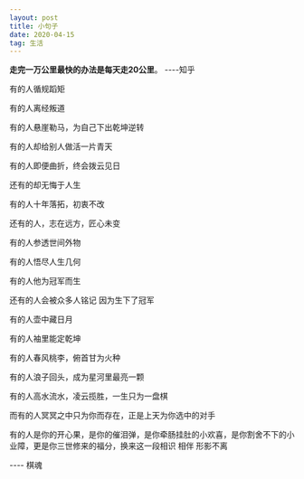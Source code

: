 ```yaml
---
layout: post
title: 小句子
date: 2020-04-15 
tag: 生活
---
```




**走完一万公里最快的办法是每天走20公里**。        ----知乎



有的人循规蹈矩

有的人离经叛道

有的人悬崖勒马，为自己下出乾坤逆转

有的人却给别人做活一片青天

有的人即便曲折，终会拨云见日

还有的却无悔于人生

有的人十年落拓，初衷不改

还有的人，志在远方，匠心未变

有的人参透世间外物

有的人悟尽人生几何

有的人他为冠军而生

还有的人会被众多人铭记 因为生下了冠军

有的人壶中藏日月

有的人袖里能定乾坤

有的人春风桃李，俯首甘为火种

有的人浪子回头，成为星河里最亮一颗

有的人高水流水，凌云揽胜，一生只为一盘棋

而有的人冥冥之中只为你而存在，正是上天为你选中的对手

有的人是你的开心果，是你的催泪弹，是你牵肠挂肚的小欢喜，是你割舍不下的小业障，更是你三世修来的福分，换来这一段相识 相伴 形影不离 

---- 棋魂

